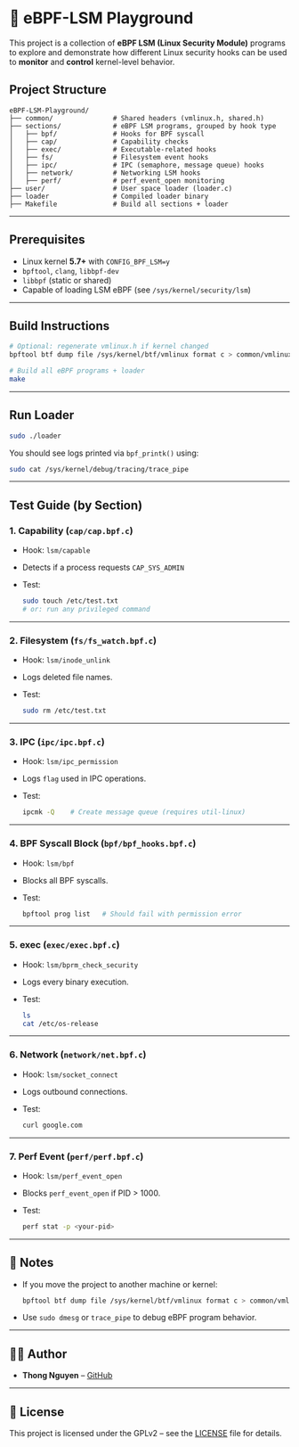 # 🔐 eBPF-LSM Playground

This project is a collection of **eBPF LSM (Linux Security Module)** programs to explore and demonstrate how different Linux security hooks can be used to **monitor** and **control** kernel-level behavior.

## Project Structure

```
eBPF-LSM-Playground/
├── common/               # Shared headers (vmlinux.h, shared.h)
├── sections/             # eBPF LSM programs, grouped by hook type
│   ├── bpf/              # Hooks for BPF syscall
│   ├── cap/              # Capability checks
│   ├── exec/             # Executable-related hooks
│   ├── fs/               # Filesystem event hooks
│   ├── ipc/              # IPC (semaphore, message queue) hooks
│   ├── network/          # Networking LSM hooks
│   ├── perf/             # perf_event_open monitoring
├── user/                 # User space loader (loader.c)
├── loader                # Compiled loader binary
├── Makefile              # Build all sections + loader
```

---

## Prerequisites

* Linux kernel **5.7+** with `CONFIG_BPF_LSM=y`
* `bpftool`, `clang`, `libbpf-dev`
* `libbpf` (static or shared)
* Capable of loading LSM eBPF (see `/sys/kernel/security/lsm`)

---

## Build Instructions

```bash
# Optional: regenerate vmlinux.h if kernel changed
bpftool btf dump file /sys/kernel/btf/vmlinux format c > common/vmlinux.h

# Build all eBPF programs + loader
make
```

---

## Run Loader

```bash
sudo ./loader
```

You should see logs printed via `bpf_printk()` using:

```bash
sudo cat /sys/kernel/debug/tracing/trace_pipe
```

---

## Test Guide (by Section)

### 1. Capability (`cap/cap.bpf.c`)

* Hook: `lsm/capable`
* Detects if a process requests `CAP_SYS_ADMIN`
* Test:

  ```bash
  sudo touch /etc/test.txt
  # or: run any privileged command
  ```

---

### 2. Filesystem (`fs/fs_watch.bpf.c`)

* Hook: `lsm/inode_unlink`
* Logs deleted file names.
* Test:

  ```bash
  sudo rm /etc/test.txt
  ```

---

### 3. IPC (`ipc/ipc.bpf.c`)

* Hook: `lsm/ipc_permission`
* Logs `flag` used in IPC operations.
* Test:

  ```bash
  ipcmk -Q    # Create message queue (requires util-linux)
  ```

---

### 4. BPF Syscall Block (`bpf/bpf_hooks.bpf.c`)

* Hook: `lsm/bpf`
* Blocks all BPF syscalls.
* Test:

  ```bash
  bpftool prog list   # Should fail with permission error
  ```

---

### 5. exec (`exec/exec.bpf.c`)

* Hook: `lsm/bprm_check_security`
* Logs every binary execution.
* Test:

  ```bash
  ls
  cat /etc/os-release
  ```

---

### 6. Network (`network/net.bpf.c`)

* Hook: `lsm/socket_connect`
* Logs outbound connections.
* Test:

  ```bash
  curl google.com
  ```

---

### 7. Perf Event (`perf/perf.bpf.c`)

* Hook: `lsm/perf_event_open`
* Blocks `perf_event_open` if PID > 1000.
* Test:

  ```bash
  perf stat -p <your-pid>
  ```

---

## 📝 Notes

* If you move the project to another machine or kernel:

  ```bash
  bpftool btf dump file /sys/kernel/btf/vmlinux format c > common/vmlinux.h
  ```

* Use `sudo dmesg` or `trace_pipe` to debug eBPF program behavior.

---

## 🧑‍💻 Author

* **Thong Nguyen** – [GitHub](https://github.com/ThongNguyen182003)

---

## 📄 License

This project is licensed under the GPLv2 – see the [LICENSE](LICENSE) file for details.

